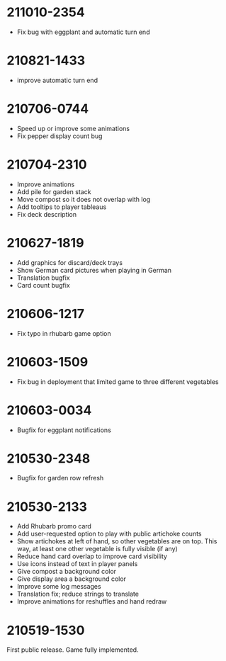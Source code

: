 211010-2354
===
- Fix bug with eggplant and automatic turn end

210821-1433
===
- improve automatic turn end

210706-0744
===
- Speed up or improve some animations
- Fix pepper display count bug

210704-2310
===
- Improve animations
- Add pile for garden stack
- Move compost so it does not overlap with log
- Add tooltips to player tableaus
- Fix deck description

210627-1819
===
- Add graphics for discard/deck trays
- Show German card pictures when playing in German
- Translation bugfix
- Card count bugfix

210606-1217
===
- Fix typo in rhubarb game option

210603-1509
===
- Fix bug in deployment that limited game to three different
  vegetables

210603-0034
===
- Bugfix for eggplant notifications

210530-2348
===
- Bugfix for garden row refresh

210530-2133
===
- Add Rhubarb promo card
- Add user-requested option to play with public artichoke counts
- Show artichokes at left of hand, so other vegetables are on top.
  This way, at least one other vegetable is fully visible (if any)
- Reduce hand card overlap to improve card visibility
- Use icons instead of text in player panels
- Give compost a background color
- Give display area a background color
- Improve some log messages
- Translation fix; reduce strings to translate
- Improve animations for reshuffles and hand redraw

210519-1530
===

First public release. Game fully implemented.
